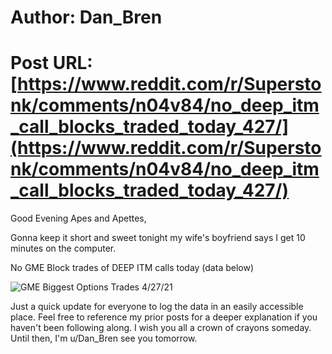 # Author: Dan_Bren
# Post URL: [https://www.reddit.com/r/Superstonk/comments/n04v84/no_deep_itm_call_blocks_traded_today_427/](https://www.reddit.com/r/Superstonk/comments/n04v84/no_deep_itm_call_blocks_traded_today_427/)


Good Evening Apes and Apettes,

Gonna keep it short and sweet tonight my wife's boyfriend says I get 10 minutes on the computer.

No GME Block trades of DEEP ITM calls today (data below)

![GME Biggest Options Trades 4\/27\/21](https://preview.redd.it/7ze44se0stv61.jpg?width=1228&format=pjpg&auto=webp&s=b5b198bac5b0355b383fc48b07edcc6927d7fe21)

Just a quick update for everyone to log the data in an easily accessible place.  Feel free to reference my prior posts for a deeper explanation if you haven't been following along. I wish you all a crown of crayons someday. Until then, I'm u/Dan_Bren see you tomorrow.